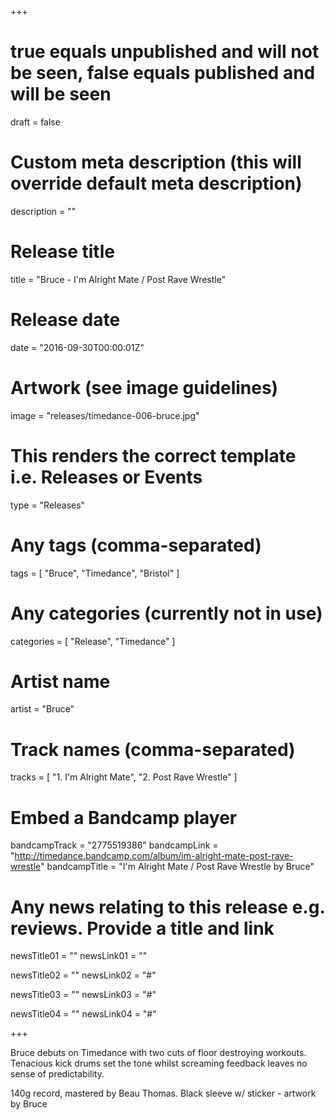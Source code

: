 +++

# true equals unpublished and will not be seen, false equals published and will be seen
draft = false

# Custom meta description (this will override default meta description)
description = ""

# Release title
title = "Bruce - I'm Alright Mate / Post Rave Wrestle"

# Release date
date = "2016-09-30T00:00:01Z"

# Artwork (see image guidelines)
image = "releases/timedance-006-bruce.jpg"

# This renders the correct template i.e. Releases or Events
type = "Releases"

# Any tags (comma-separated)
tags = [ 
	"Bruce", 
	"Timedance",
	"Bristol"
]

# Any categories (currently not in use)
categories = [ 
	"Release", 
	"Timedance" 
]

# Artist name
artist = "Bruce"

# Track names (comma-separated)
tracks = [
	"1. I'm Alright Mate",
	"2. Post Rave Wrestle"
]

# Embed a Bandcamp player
bandcampTrack = "2775519386"
bandcampLink = "http://timedance.bandcamp.com/album/im-alright-mate-post-rave-wrestle"
bandcampTitle = "I&#39;m Alright Mate / Post Rave Wrestle by Bruce"

# Any news relating to this release e.g. reviews. Provide a title and link
newsTitle01 = ""
newsLink01 = ""

newsTitle02 = ""
newsLink02 = "#"

newsTitle03 = ""
newsLink03 = "#"

newsTitle04 = ""
newsLink04 = "#"

+++

<!-- Provide a summary/statement below -->
Bruce debuts on Timedance with two cuts of floor destroying workouts. Tenacious kick drums set the tone whilst screaming feedback leaves no sense of predictability.

140g record, mastered by Beau Thomas. Black sleeve w/ sticker - artwork by Bruce
